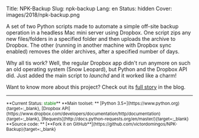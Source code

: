 Title: NPK-Backup
Slug: npk-backup
Lang: en
Status: hidden
Cover: images/2018/npk-backup.png

A set of two Python scripts made to automate a simple off-site backup operation in a headless Mac mini server using Dropbox. One script zips any new files/folders in a specified folder and then uploads the archive to Dropbox. The other (running in another machine with Dropbox sync enabled) removes the older archives, after a specified number of days.  

Why all tis work? Well, the regular Dropbox app didn't run anymore on such an old operating system (Snow Leopard), but Python and the Dropbox API did. Just added the main script to *launchd* and it worked like a charm!  

Want to know more about this project? Check out its [full story]({filename}/articles/2018/2018-04-12_python_to_the_rescue.md) in the blog.  

<hr>

<small>
**Current Status: <span style="color:green">stable</span>**  
**Main toolset: ** [Python 3.5+](https://www.python.org){target=:_blank}, [Dropbox API](https://www.dropbox.com/developers/documentation/http/documentation){target=:_blank}, [Requests](http://docs.python-requests.org/en/master/){target=:_blank}  
**Source code: ** [**Fork it on GitHub**](https://github.com/victordomingos/NPK-Backup){target=:_blank}
</small>

